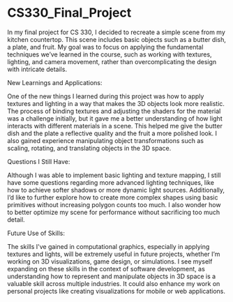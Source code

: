 # CS330_Final_Project

In my final project for CS 330, I decided to recreate a simple scene from my kitchen countertop. This scene includes basic objects such as a butter dish, a plate, and fruit. My goal was to focus on applying the fundamental techniques we’ve learned in the course, such as working with textures, lighting, and camera movement, rather than overcomplicating the design with intricate details.

New Learnings and Applications:

One of the new things I learned during this project was how to apply textures and lighting in a way that makes the 3D objects look more realistic. The process of binding textures and adjusting the shaders for the material was a challenge initially, but it gave me a better understanding of how light interacts with different materials in a scene. This helped me give the butter dish and the plate a reflective quality and the fruit a more polished look. I also gained experience manipulating object transformations such as scaling, rotating, and translating objects in the 3D space.

Questions I Still Have:

Although I was able to implement basic lighting and texture mapping, I still have some questions regarding more advanced lighting techniques, like how to achieve softer shadows or more dynamic light sources. Additionally, I’d like to further explore how to create more complex shapes using basic primitives without increasing polygon counts too much. I also wonder how to better optimize my scene for performance without sacrificing too much detail.

Future Use of Skills:

The skills I've gained in computational graphics, especially in applying textures and lights, will be extremely useful in future projects, whether I’m working on 3D visualizations, game design, or simulations. I see myself expanding on these skills in the context of software development, as understanding how to represent and manipulate objects in 3D space is a valuable skill across multiple industries. It could also enhance my work on personal projects like creating visualizations for mobile or web applications.


